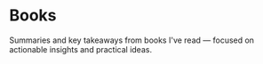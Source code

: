 # Books
Summaries and key takeaways from books I've read — focused on actionable insights and practical ideas.
